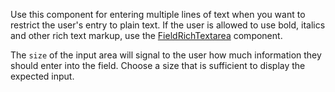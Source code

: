 
Use this component for entering multiple lines of text when you want to restrict the user's entry to plain text. If the user is allowed to use bold, italics and other rich text markup, use the [FieldRichTextarea](#/component/Form/fields/FieldRichTextarea) component.

The `size` of the input area will signal to the user how much information they should enter into the field. Choose a size that is sufficient to display the expected input.
